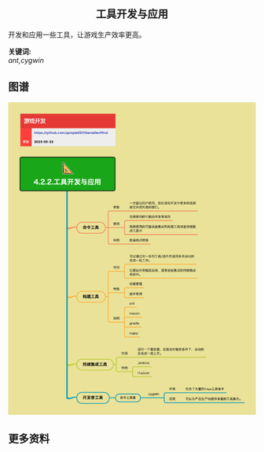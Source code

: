 <h2 align="center">工具开发与应用</h2>
<p>
开发和应用一些工具，让游戏生产效率更高。
</p>

**关键词:**<br/>
*ant,cygwin*

## 图谱
![图片加载中...](../../exports/4.2.2.工具开发与应用.png?raw=true)

## 更多资料
